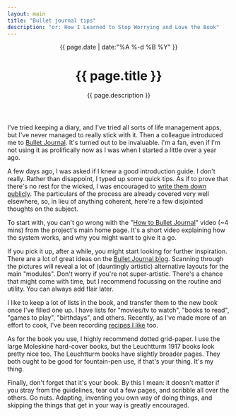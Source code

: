 ```yaml
---
layout: main
title: "Bullet journal tips"
description: "or: How I Learned to Stop Worrying and Love the Book"
---
```


<header class='post-title'>
    <span class='date'>
        {{ page.date | date:"%A %-d %B %Y" }}
    </span>
    <h1 class='title'>{{ page.title }}</h1>
    <p class='subtitle'>{{ page.description }}</p>
</header>

I've tried keeping a diary, and I've tried all sorts of life management apps,
but I've never managed to really stick with it. Then a colleague introduced me
to [Bullet Journal][bullet-journal]. It's turned out to be invaluable. I'm a
fan, even if I'm not using it as prolifically now as I was when I started a
little over a year ago.

A few days ago, I was asked if I knew a good introduction guide. I don't
really. Rather than disappoint, I typed up some quick tips. As if to prove that
there's no rest for the wicked, I was encouraged to [write them down
publicly][write-more]. The particulars of the process are already covered very
well elsewhere, so, in lieu of anything coherent, here're a few disjointed
thoughts on the subject.

To start with, you can't go wrong with the "[How to Bullet Journal][how-to]"
video (~4 mins) from the project's main home page. It's a short video
explaining how the system works, and why you might want to give it a go.

If you pick it up, after a while, you might start looking for further
inspiration. There are a lot of great ideas on the [Bullet Journal blog][blog].
Scanning through the pictures will reveal a lot of (dauntingly artistic)
alternative layouts for the main "modules". Don't worry if you're not
super-artistic. There's a chance that might come with time, but I recommend
focussing on the routine and utility. You can always add flair later.

I like to keep a lot of lists in the book, and transfer them to the new book
once I've filled one up. I have lists for "movies/tv to watch", "books to
read", "games to play", "birthdays", and others. Recently, as I've made more of
an effort to cook, I've been recording [recipes I like][jambalaya] too.

As for the book you use, I highly recommend dotted grid-paper. I use the
large Moleskine hard-cover books, but the Leuchtturm 1917 books look pretty
nice too. The Leuchtturm books have slightly broader pages. They both ought to
be good for fountain-pen use, if that's your thing. It's my thing.

Finally, don't forget that it's your book. By this I mean: it doesn't matter if
you stray from the guidelines, tear out a few pages, and scribble all over the
others. Go nuts. Adapting, inventing you own way of doing things, and skipping
the things that get in your way is greatly encouraged.


[bullet-journal]: https://bulletjournal.com/
[how-to]: https://www.youtube.com/watch?v=fm15cmYU0IM
[blog]: https://bulletjournal.com/blog/
[write-more]: https://www.drmaciver.com/2014/07/you-should-write-more/
[jambalaya]: https://www.bbcgoodfood.com/recipes/1167651/chicken-and-chorizo-jambalaya
